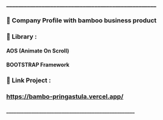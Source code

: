 ### ___________________________________________________
### 📁 Company Profile with bamboo business product
### 
### 📘 Library :
#### AOS (Animate On Scroll)
#### BOOTSTRAP Framework
### 
### 🔗 Link Project :
### https://bambo-pringastula.vercel.app/
#### ___________________________________________________
